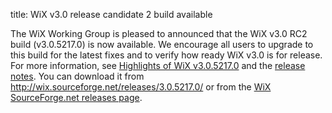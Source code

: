 title: WiX v3.0 release candidate 2 build available

The WiX Working Group is pleased to announced that the WiX v3.0 RC2 build (v3.0.5217.0) is now available. We encourage all users to upgrade to this build for the latest fixes and to verify how ready WiX v3.0 is for release. For more information, see <a href="http://www.joyofsetup.com/2009/04/18/highlights-of-wix-v3052170/">Highlights of WiX v3.0.5217.0</a> and the <a href="https://sourceforge.net/project/shownotes.php?release_id=676766&amp;group_id=105970">release notes</a>. You can download it from <a href="http://wix.sourceforge.net/releases/3.0.5217.0/">http://wix.sourceforge.net/releases/3.0.5217.0/</a> or from the <a href="https://sourceforge.net/project/showfiles.php?group_id=105970&amp;package_id=168888&amp;release_id=676766">WiX SourceForge.net releases page</a>.
